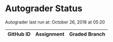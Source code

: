 # Autograder Status
Autograder last run at: October 26, 2018 at 05:20

| GitHub ID | Assignment | Graded Branch |
|-----------|------------|---------------|
